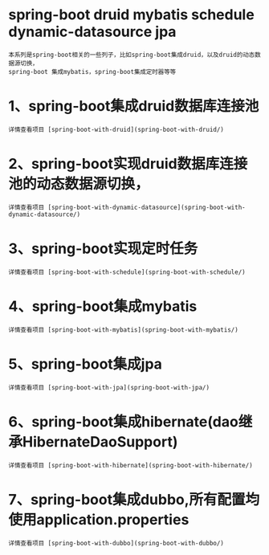 # spring-boot druid mybatis schedule dynamic-datasource jpa

    本系列是spring-boot相关的一些列子，比如spring-boot集成druid，以及druid的动态数据源切换，
    spring-boot 集成mybatis，spring-boot集成定时器等等

# 1、spring-boot集成druid数据库连接池

    详情查看项目 [spring-boot-with-druid](spring-boot-with-druid/)
    
# 2、spring-boot实现druid数据库连接池的动态数据源切换，

    详情查看项目 [spring-boot-with-dynamic-datasource](spring-boot-with-dynamic-datasource/)
    
# 3、spring-boot实现定时任务

    详情查看项目 [spring-boot-with-schedule](spring-boot-with-schedule/)
    
# 4、spring-boot集成mybatis

    详情查看项目 [spring-boot-with-mybatis](spring-boot-with-mybatis/)
    
# 5、spring-boot集成jpa

    详情查看项目 [spring-boot-with-jpa](spring-boot-with-jpa/)
    
# 6、spring-boot集成hibernate(dao继承HibernateDaoSupport)

    详情查看项目 [spring-boot-with-hibernate](spring-boot-with-hibernate/)
    
# 7、spring-boot集成dubbo,所有配置均使用application.properties

    详情查看项目 [spring-boot-with-dubbo](spring-boot-with-dubbo/)